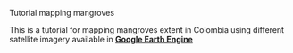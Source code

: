 Tutorial mapping mangroves

This is a tutorial for mapping mangroves extent in Colombia using different satellite imagery available in [**Google Earth Engine**](earthengine.google.com/)
